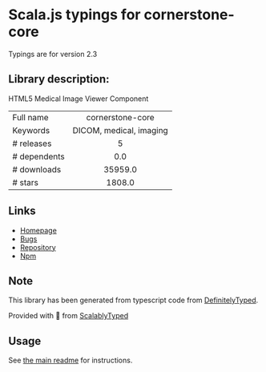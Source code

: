 
# Scala.js typings for cornerstone-core

Typings are for version 2.3

## Library description:
HTML5 Medical Image Viewer Component

|                    |                 |
| ------------------ | :-------------: |
| Full name          | cornerstone-core |
| Keywords           | DICOM, medical, imaging |
| # releases         | 5 |
| # dependents       | 0.0 |
| # downloads        | 35959.0 |
| # stars            | 1808.0 |

## Links
- [Homepage](https://github.com/cornerstonejs/cornerstone)
- [Bugs](https://github.com/cornerstonejs/cornerstone/issues)
- [Repository](https://github.com/cornerstonejs/cornerstone)
- [Npm](https://www.npmjs.com/package/cornerstone-core)
    


## Note
This library has been generated from typescript code from [DefinitelyTyped](https://definitelytyped.org).

Provided with :purple_heart: from [ScalablyTyped](https://github.com/oyvindberg/ScalablyTyped)

## Usage
See [the main readme](../../readme.md) for instructions.


